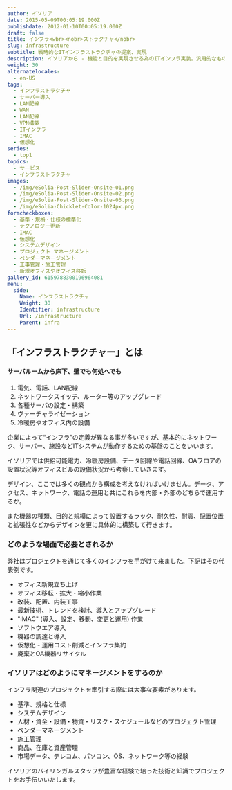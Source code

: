 ```yaml
---
author: イソリア
date: 2015-05-09T00:05:19.000Z
publishdate: 2012-01-10T00:05:19.000Z
draft: false
title: インフラ<wbr><nobr>ストラクチャ</nobr>
slug: infrastructure
subtitle: 戦略的なITインフラストラクチャの提案、実現
description: イソリアから - 機能と目的を実現させる為のITインフラ実装。汎用的なものから新技術を備えた機器まで堅実に
weight: 30
alternatelocales:
  - en-US
tags:
  - インフラストラクチャ
  - サーバー導入
  - LAN配線
  - WAN
  - LAN配線
  - VPN構築
  - ITインフラ
  - IMAC
  - 仮想化
series:
  - top1
topics:
  - サービス
  - インフラストラクチャ
images:
  - /img/eSolia-Post-Slider-Onsite-01.png
  - /img/eSolia-Post-Slider-Onsite-02.png
  - /img/eSolia-Post-Slider-Onsite-03.png
  - /img/eSolia-Chicklet-Color-1024px.png
formcheckboxes:
  - 基準・規格・仕様の標準化
  - テクノロジー更新
  - IMAC
  - 仮想化
  - システムデザイン
  - プロジェクト マネージメント
  - ベンダーマネージメント
  - 工事管理・施工管理
  - 新規オフィスやオフィス移転
gallery_id: 6159788300196964081
menu:
  side:
    Name: インフラストラクチャ
    Weight: 30
    Identifier: infrastructure
    Url: /infrastructure
    Parent: infra
---
```


## 「インフラストラクチャー」とは

<div class="esolia-card-panel deep-purple darken-4 z-depth-1">
  <h4 class="center green-text text-accent-3">サーバルームから床下、壁でも何処へでも</h4>
    <ol>
      <li class="white-text">電気、電話、LAN配線</li>
      <li class="white-text">ネットワークスイッチ、ルーター等のアップグレード</li>
      <li class="white-text">各種サーバの設定・構築</li>
      <li class="white-text">ヴァーチャライゼーション</li>
      <li class="white-text">冷暖房やオフィス内の設備</li>
    </ol>
</div>

企業によって“インフラ”の定義が異なる事が多いですが、基本的にネットワーク、サーバー、施設などITシステムが動作するための基盤のことをいいます。

イソリアでは供給可能電力、冷暖房設備、データ回線や電話回線、OAフロアの設置状況等オフィスビルの設備状況から考察していきます。

デザイン、ここでは多くの観点から構成を考えなければいけません。データ、アクセス、ネットワーク、電話の運用と共にこれらを内部・外部のどちらで運用するか。

また機器の種類、目的と規模によって設置するラック、耐久性、耐震、配置位置と拡張性などからデザインを更に具体的に構築して行きます。

### どのような場面で必要とされるか

弊社はプロジェクトを通じて多くのインフラを手がけて来ました。下記はその代表例です。

* オフィス新規立ち上げ
* オフィス移転・拡大・縮小作業
* 改装、配置、内装工事
* 最新技術、トレンドを検討、導入とアップグレード
* "IMAC" (導入、設定、移動、変更と運用) 作業
* ソフトウエア導入
* 機器の調達と導入
* 仮想化 - 運用コスト削減とインフラ集約
* 廃棄とOA機器リサイクル

### イソリアはどのようにマネージメント<wbr><nobr>をするのか</nobr>

インフラ関連のプロジェクトを牽引する際には大事な要素があります。

* 基準、規格と仕様
* システムデザイン
* 人材・資金・設備・物資・リスク・スケジュールなどのプロジェクト管理
* ベンダーマネージメント
* 施工管理
* 商品、在庫と資産管理
* 市場データ、テレコム、パソコン、OS、ネットワーク等の経験

イソリアのバイリンガルスタッフが豊富な経験で培った技術と知識でプロジェクトをお手伝いいたします。

